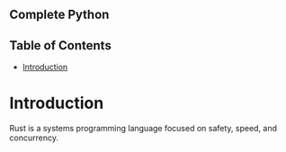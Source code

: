 ## Complete Python 

## Table of Contents
- [Introduction](#introduction)


# Introduction
Rust is a systems programming language focused on safety, speed, and concurrency.
